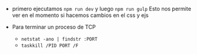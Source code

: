 - primero ejecutamos `npm run dev` y luego `npm run gulp`
 Esto nos permite ver en el momento si hacemos cambios en el css y ejs

- Para terminar un proceso de TCP 
  - `netstat -ano | findstr :PORT` 
  - `taskkill /PID PORT /F`